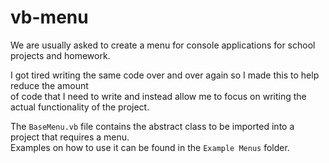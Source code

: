 # vb-menu
We are usually asked to create a menu for console applications for school projects and homework.

I got tired writing the same code over and over again so I made this to help reduce the amount\
of code that I need to write and instead allow me to focus on writing the actual functionality of the project.

The `BaseMenu.vb` file contains the abstract class to be imported into a project that requires a menu.\
Examples on how to use it can be found in the `Example Menus` folder.
